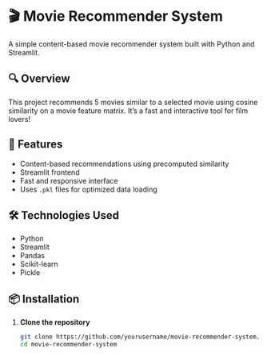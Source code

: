 # 🎬 Movie Recommender System

A simple content-based movie recommender system built with Python and Streamlit.

## 🔍 Overview
This project recommends 5 movies similar to a selected movie using cosine similarity on a movie feature matrix. It’s a fast and interactive tool for film lovers!

## 🚀 Features
- Content-based recommendations using precomputed similarity
- Streamlit frontend
- Fast and responsive interface
- Uses `.pkl` files for optimized data loading

## 🛠️ Technologies Used
- Python
- Streamlit
- Pandas
- Scikit-learn
- Pickle

## 📦 Installation

1. **Clone the repository**
   ```bash
   git clone https://github.com/yourusername/movie-recommender-system.git
   cd movie-recommender-system
